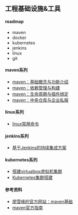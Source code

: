 ## 工程基础设施&工具

#### roadmap

- maven
- docker
- kubernetes
- jenkins
- linux
- git

#### maven系列

- [maven：基础概念与功能介绍](/docs/maven/)
- [maven：依赖管理与构建](/docs/maven/)
- [maven：生命周期与插件绑定](/docs/maven/)
- [maven：中央仓库与企业私服](/docs/maven/)

#### linux系列

- [linux常用命令](/docs/linux/linux常用命令.md)

#### jenkins系列

- [基于Jenkins的持续集成方案](docs/jenkins/基于jenkins的持续集成方案.md)

#### kubernetes系列

- [搭建virtualbox虚拟机集群](docs/kubernetes/搭建virtualbox虚拟机集群.md)
- [Kubernetes集群搭建](docs/kubernetes/Kubernetes集群搭建.md)

#### 参考资料

- [廖雪峰的官方网站：maven基础](https://www.liaoxuefeng.com/wiki/1252599548343744/1309301146648610)
- [maven官方指南](https://maven.apache.org/guides/getting-started/maven-in-five-minutes.html)